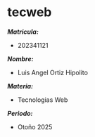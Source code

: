 # tecweb

***Matricula:***
- 202341121

***Nombre:***
- Luis Angel Ortiz Hipolito

***Materia:***
- Tecnologias Web

***Periodo:***
- Otoño 2025



